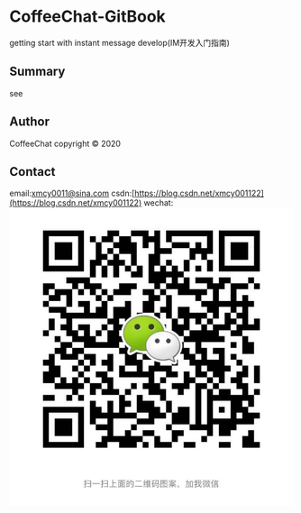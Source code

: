 # CoffeeChat-GitBook
getting start with instant message develop(IM开发入门指南)

## Summary

see []()

## Author

CoffeeChat copyright © 2020

## Contact

email:xmcy0011@sina.com
csdn:[https://blog.csdn.net/xmcy001122](https://blog.csdn.net/xmcy001122)
wechat:
![wechat](images/wechat.png)
